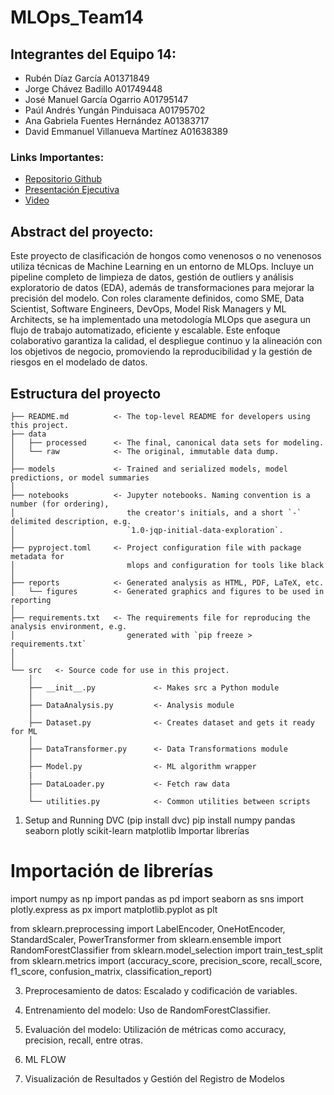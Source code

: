 # MLOps_Team14

## Integrantes del Equipo 14:

- Rubén Díaz García A01371849
- Jorge Chávez Badillo A01749448
- José Manuel García Ogarrio A01795147
- Paúl Andrés Yungán Pinduisaca A01795702
- Ana Gabriela Fuentes Hernández A01383717
- David Emmanuel Villanueva Martínez A01638389

### Links Importantes:

- [Repositorio Github](https://github.com/jorgechb/MLOps_Team14)
- [Presentación Ejecutiva](https://www.canva.com/design/DAGTaL2Y4dc/GJ4gBQqx5Rr6QvJZ_YBj2Q/edit?utm_content=DAGTaL2Y4dc&utm_campaign=designshare&utm_medium=link2&utm_source=sharebutton)
- [Video]()

## Abstract del proyecto:

Este proyecto de clasificación de hongos como venenosos o no venenosos utiliza técnicas de Machine Learning en un entorno de MLOps. Incluye un pipeline completo de limpieza de datos, gestión de outliers y análisis exploratorio de datos (EDA), además de transformaciones para mejorar la precisión del modelo. Con roles claramente definidos, como SME, Data Scientist, Software Engineers, DevOps, Model Risk Managers y ML Architects, se ha implementado una metodología MLOps que asegura un flujo de trabajo automatizado, eficiente y escalable. Este enfoque colaborativo garantiza la calidad, el despliegue continuo y la alineación con los objetivos de negocio, promoviendo la reproducibilidad y la gestión de riesgos en el modelado de datos.

## Estructura del proyecto

```
├── README.md          <- The top-level README for developers using this project.
├── data
│   ├── processed      <- The final, canonical data sets for modeling.
│   └── raw            <- The original, immutable data dump.
│
├── models             <- Trained and serialized models, model predictions, or model summaries
│
├── notebooks          <- Jupyter notebooks. Naming convention is a number (for ordering),
│                         the creator's initials, and a short `-` delimited description, e.g.
│                         `1.0-jqp-initial-data-exploration`.
│
├── pyproject.toml     <- Project configuration file with package metadata for
│                         mlops and configuration for tools like black
│
├── reports            <- Generated analysis as HTML, PDF, LaTeX, etc.
│   └── figures        <- Generated graphics and figures to be used in reporting
│
├── requirements.txt   <- The requirements file for reproducing the analysis environment, e.g.
│                         generated with `pip freeze > requirements.txt`
│
│
└── src   <- Source code for use in this project.
    │
    ├── __init__.py             <- Makes src a Python module
    │
    ├── DataAnalysis.py         <- Analysis module
    │
    ├── Dataset.py              <- Creates dataset and gets it ready for ML
    │
    ├── DataTransformer.py      <- Data Transformations module
    │
    ├── Model.py                <- ML algorithm wrapper
    |
    ├── DataLoader.py           <- Fetch raw data
    │
    └── utilities.py            <- Common utilities between scripts
```
1. Setup and Running
DVC (pip install dvc)
pip install numpy pandas seaborn plotly scikit-learn matplotlib
Importar librerías
# Importación de librerías
import numpy as np
import pandas as pd
import seaborn as sns
import plotly.express as px
import matplotlib.pyplot as plt

from sklearn.preprocessing import LabelEncoder, OneHotEncoder, StandardScaler, PowerTransformer
from sklearn.ensemble import RandomForestClassifier
from sklearn.model_selection import train_test_split
from sklearn.metrics import (accuracy_score, precision_score, 
                             recall_score, f1_score, confusion_matrix, classification_report)

3. Preprocesamiento de datos: Escalado y codificación de variables.
4. Entrenamiento del modelo: Uso de RandomForestClassifier.
5. Evaluación del modelo: Utilización de métricas como accuracy, precision, recall, entre otras.

6. ML FLOW
7. Visualización de Resultados y Gestión del Registro de Modelos
